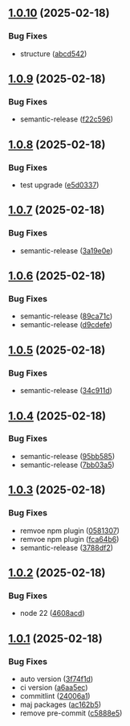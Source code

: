 ## [1.0.10](https://github.com/Actunime/typescript-config/compare/v1.0.9...v1.0.10) (2025-02-18)


### Bug Fixes

* structure ([abcd542](https://github.com/Actunime/typescript-config/commit/abcd542ab872c1cea7d5534b11c7aadd586d2524))

## [1.0.9](https://github.com/Actunime/typescript-config/compare/v1.0.8...v1.0.9) (2025-02-18)


### Bug Fixes

* semantic-release ([f22c596](https://github.com/Actunime/typescript-config/commit/f22c596157bf9b6226a6eff6e14e2abf9fa912c6))

## [1.0.8](https://github.com/Actunime/typescript-config/compare/v1.0.7...v1.0.8) (2025-02-18)


### Bug Fixes

* test upgrade ([e5d0337](https://github.com/Actunime/typescript-config/commit/e5d0337676f216a685837cd02a43c56a48825299))

## [1.0.7](https://github.com/Actunime/typescript-config/compare/v1.0.6...v1.0.7) (2025-02-18)


### Bug Fixes

* semantic-release ([3a19e0e](https://github.com/Actunime/typescript-config/commit/3a19e0ee4c765945c01d68c7888327a1940b5da2))

## [1.0.6](https://github.com/Actunime/typescript-config/compare/v1.0.5...v1.0.6) (2025-02-18)


### Bug Fixes

* semantic-release ([89ca71c](https://github.com/Actunime/typescript-config/commit/89ca71c6a3288e53618b7983a013d5af6de10775))
* semantic-release ([d9cdefe](https://github.com/Actunime/typescript-config/commit/d9cdefe510c1d9382fe7f8c7b9c2e013db27459b))

## [1.0.5](https://github.com/Actunime/typescript-config/compare/v1.0.4...v1.0.5) (2025-02-18)


### Bug Fixes

* semantic-release ([34c911d](https://github.com/Actunime/typescript-config/commit/34c911d0f35bad1952a8da6e2709e0fb13a39f56))

## [1.0.4](https://github.com/Actunime/typescript-config/compare/v1.0.3...v1.0.4) (2025-02-18)


### Bug Fixes

* semantic-release ([95bb585](https://github.com/Actunime/typescript-config/commit/95bb585cec37d37fd4b190f7683a123ab415e949))
* semantic-release ([7bb03a5](https://github.com/Actunime/typescript-config/commit/7bb03a557f99248009a50945793dbb84fbf2c7e4))

## [1.0.3](https://github.com/Actunime/typescript-config/compare/v1.0.2...v1.0.3) (2025-02-18)


### Bug Fixes

* remvoe npm plugin ([0581307](https://github.com/Actunime/typescript-config/commit/05813074abe65ff28b3c7a5b43cf0bd4b6dc4114))
* remvoe npm plugin ([fca64b6](https://github.com/Actunime/typescript-config/commit/fca64b63058b7ce86c66223ce2ab779665a562f5))
* semantic-release ([3788df2](https://github.com/Actunime/typescript-config/commit/3788df2d2babaa5f61000856568699d766312450))

## [1.0.2](https://github.com/Actunime/typescript-config/compare/v1.0.1...v1.0.2) (2025-02-18)


### Bug Fixes

* node 22 ([4608acd](https://github.com/Actunime/typescript-config/commit/4608acdf66d828e8c2a6d94c960b661d227b7876))

## [1.0.1](https://github.com/Actunime/typescript-config/compare/v1.0.0...v1.0.1) (2025-02-18)


### Bug Fixes

* auto version ([3f74f1d](https://github.com/Actunime/typescript-config/commit/3f74f1de0d2028e389590f578bd6f69c5d48f4d0))
* ci version ([a6aa5ec](https://github.com/Actunime/typescript-config/commit/a6aa5ec44223f41a1d76c31d9befa811e56ae268))
* commitlint ([24006a1](https://github.com/Actunime/typescript-config/commit/24006a1923f6af566ffb5a1b29c66114c38214b5))
* maj packages ([ac162b5](https://github.com/Actunime/typescript-config/commit/ac162b501ac36f1fe651b644044d90c903fa07e2))
* remove pre-commit ([c5888e5](https://github.com/Actunime/typescript-config/commit/c5888e519c347fe4fe0e4f9cff18d2f9edcd0c37))
